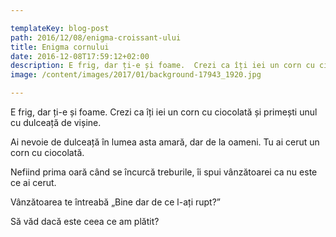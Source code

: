 ```yaml
---

templateKey: blog-post
path: 2016/12/08/enigma-croissant-ului
title: Enigma cornului
date: 2016-12-08T17:59:12+02:00
description: E frig, dar ți-e și foame.  Crezi ca îți iei un corn cu ciocolată și primești unul cu dulceață de vișine. Ai nevoie de dulceață în lumea asta amară, dar de la oameni. Tu ai cerut un corn c
image: /content/images/2017/01/background-17943_1920.jpg

---
```

E frig, dar ți-e și foame.  Crezi ca îți iei un corn cu ciocolată și primești unul cu dulceață de vișine. 

Ai nevoie de dulceață în lumea asta amară, dar de la oameni. Tu ai cerut un corn cu ciocolată.

Nefiind prima oară când se încurcă treburile, îi spui vânzătoarei ca nu este ce ai cerut.

Vânzătoarea te întreabă „Bine dar de ce l-ați rupt?”

Să văd dacă este ceea ce am plătit?





